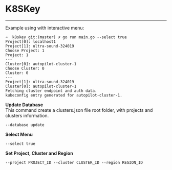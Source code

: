# K8SKey
<hr />

Example using with interactive menu: 

    ➜  k8skey git:(master) ✗ go run main.go --select true
    Project[0]: localhost1
    Project[1]: ultra-sound-324019
    Choose Project: 1
    Project: 1
    ---
    Cluster[0]: autopilot-cluster-1
    Choose Cluster: 0
    Cluster: 0
    ---
    Project[1]: ultra-sound-324019
    Cluster[0]: autopilot-cluster-1
    Fetching cluster endpoint and auth data.
    kubeconfig entry generated for autopilot-cluster-1.

**Update Database**<br />
This command create a clusters.json file root folder, with projects and clusters information.

    --database update


**Select Menu**

    --select true

**Set Project, Cluster and Region**

    --project PROJECT_ID --cluster CLUSTER_ID --region REGION_ID